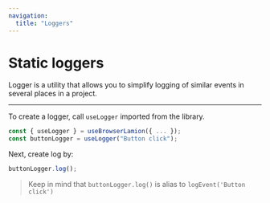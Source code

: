 ```yaml
---
navigation:
  title: "Loggers"
---
```


# Static loggers

Logger is a utility that allows you to simplify logging of similar events in several places in a project.

---

To create a logger, call `useLogger` imported from the library.

```js
const { useLogger } = useBrowserLamion({ ... });
const buttonLogger = useLogger("Button click");
```

Next, create log by:

```js
buttonLogger.log();
```

> Keep in mind that `buttonLogger.log()` is alias to `logEvent('Button click')`
